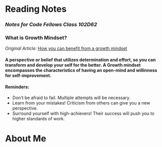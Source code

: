 # **Reading Notes**
### _Notes for Code Fellows Class 102D62_


### What is Growth Mindset? 

_Original Article:_ [How you can benefit from a growth mindset](https://www.atlassian.com/blog/inside-atlassian/growth-mindset)

#### A perspective or belief that utilizes determination and effort, so you can transform and develop your self for the better. A Growth mindset encompasses the characteristics of having an open-mind and willinness for self-improvement. 

#### Reminders:
- Don't be afraid to fail. Multiple attempts will be necessary. 
- Learn from your mistakes! Criticism from others can give you a new perspective. 
- Surround yourself with high-achievers! Their success will push you to higher standards of work.

  

# **About Me**



